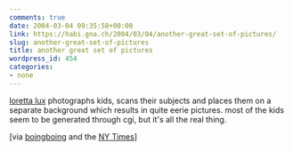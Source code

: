 ```yaml
---
comments: true
date: 2004-03-04 09:35:58+00:00
link: https://habi.gna.ch/2004/03/04/another-great-set-of-pictures/
slug: another-great-set-of-pictures
title: another great set of pictures
wordpress_id: 454
categories:
- none
---
```


[loretta lux](http://www.yossimilogallery.com/lorettaLux/) photographs kids, scans their subjects and places them on a separate background which results in quite eerie pictures. most of the kids seem to be generated through cgi, but it's all the real thing.

[via [boingboing](https://boingboing.net/2004_03_01_archive.html#107833535780709911) and the [NY Times](http://www.nytimes.com/2004/02/29/arts/design/29WOOD.html?ex=1079335326&ei=1&en=fa0f958056f2bd37)]
